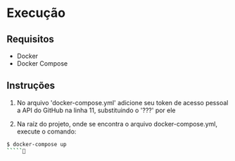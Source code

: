# Execução #

## Requisitos ##

- Docker
- Docker Compose

## Instruções ##
1. No arquivo 'docker-compose.yml' adicione seu token de acesso pessoal a API do GitHub na linha 11, substituindo o '???' por ele

2. Na raíz do projeto, onde se encontra o arquivo docker-compose.yml, execute o comando:

```bash
$ docker-compose up
`````